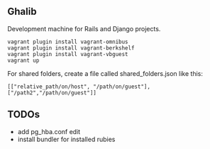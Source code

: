 Ghalib
------

Development machine for Rails and Django projects.

    vagrant plugin install vagrant-omnibus
    vagrant plugin install vagrant-berkshelf
    vagrant plugin install vagrant-vbguest
    vagrant up

For shared folders, create a file called shared_folders.json like this:

    [["relative_path/on/host", "/path/on/guest"],["/path2","/path/on/guest"]]


TODOs
-----

- add pg_hba.conf edit
- install bundler for installed rubies